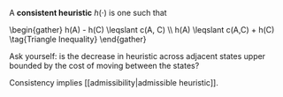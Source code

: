 A **consistent heuristic** $h(\cdot)$ is one such that

\begin{gather}
h(A) - h(C) \leqslant c(A, C) \\\\
h(A) \leqslant c(A,C) + h(C) \tag{Triangle Inequality}
\end{gather}

Ask yourself: is the decrease in heuristic across adjacent states upper bounded by the cost of moving between the states?

Consistency implies [[admissibility|admissible heuristic]].